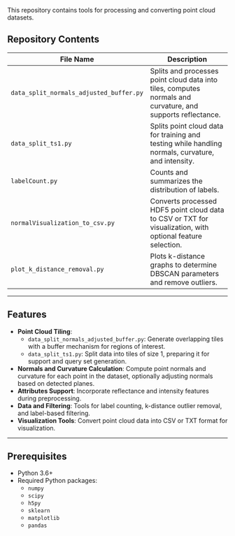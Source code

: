 This repository contains tools for processing and converting point cloud datasets.

## Repository Contents

| File Name                              | Description                                                                 |
|---------------------------------------|-----------------------------------------------------------------------------|
| `data_split_normals_adjusted_buffer.py` | Splits and processes point cloud data into tiles, computes normals and curvature, and supports reflectance.   |
| `data_split_ts1.py`                   | Splits point cloud data for training and testing while handling normals, curvature, and intensity.            |
| `labelCount.py`                       | Counts and summarizes the distribution of labels.       |
| `normalVisualization_to_csv.py`       | Converts processed HDF5 point cloud data to CSV or TXT for visualization, with optional feature selection.      |
| `plot_k_distance_removal.py`          | Plots k-distance graphs to determine DBSCAN parameters and remove outliers. |

---

## Features

- **Point Cloud Tiling**:
  - `data_split_normals_adjusted_buffer.py`: Generate overlapping tiles with a buffer mechanism for regions of interest.
  - `data_split_ts1.py`: Split data into tiles of size 1, preparing it for support and query set generation.
- **Normals and Curvature Calculation**: Compute point normals and curvature for each point in the dataset, optionally adjusting normals based on detected planes.
- **Attributes Support**: Incorporate reflectance and intensity features during preprocessing.
- **Data and Filtering**: Tools for label counting, k-distance outlier removal, and label-based filtering.
- **Visualization Tools**: Convert point cloud data into CSV or TXT format for visualization.

---

## Prerequisites

- Python 3.6+
- Required Python packages:
  - `numpy`
  - `scipy`
  - `h5py`
  - `sklearn`
  - `matplotlib`
  - `pandas`

